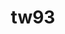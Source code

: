 ---
title: tw93
github: https://github.com/tw93
mode: dark
transition: 3s
archetype:
  - Little Bit of Everything
---